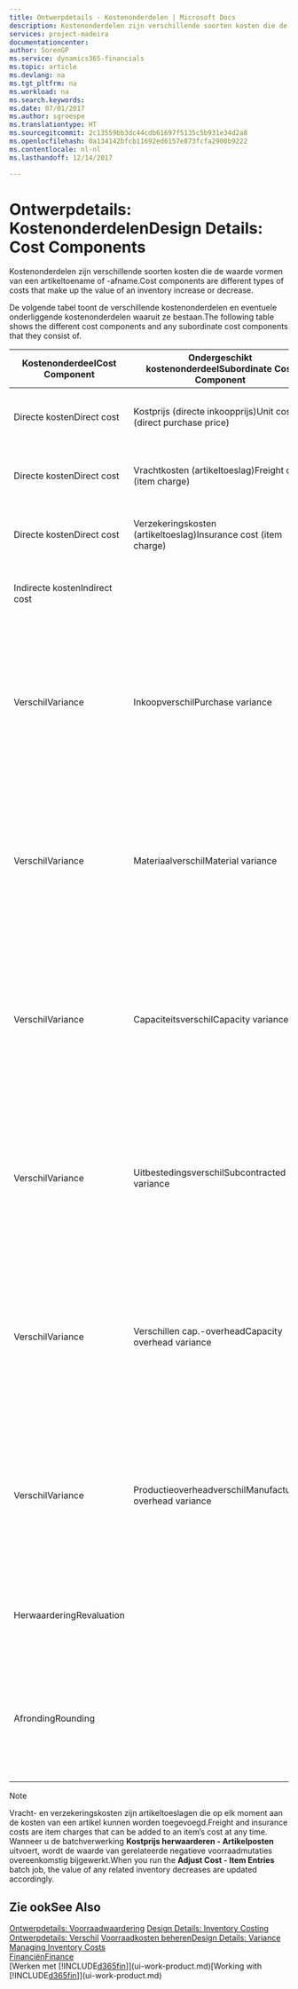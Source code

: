 ```yaml
---
title: Ontwerpdetails - Kostenonderdelen | Microsoft Docs
description: Kostenonderdelen zijn verschillende soorten kosten die de waarde vormen van een artikeltoename of -afname.
services: project-madeira
documentationcenter: 
author: SorenGP
ms.service: dynamics365-financials
ms.topic: article
ms.devlang: na
ms.tgt_pltfrm: na
ms.workload: na
ms.search.keywords: 
ms.date: 07/01/2017
ms.author: sgroespe
ms.translationtype: HT
ms.sourcegitcommit: 2c13559bb3dc44cdb61697f5135c5b931e34d2a8
ms.openlocfilehash: 0a134142bfcb11692ed6157e873fcfa2900b9222
ms.contentlocale: nl-nl
ms.lasthandoff: 12/14/2017

---
```

# <a name="design-details-cost-components"></a><span data-ttu-id="8937d-103">Ontwerpdetails: Kostenonderdelen</span><span class="sxs-lookup"><span data-stu-id="8937d-103">Design Details: Cost Components</span></span>
<span data-ttu-id="8937d-104">Kostenonderdelen zijn verschillende soorten kosten die de waarde vormen van een artikeltoename of -afname.</span><span class="sxs-lookup"><span data-stu-id="8937d-104">Cost components are different types of costs that make up the value of an inventory increase or decrease.</span></span>  

 <span data-ttu-id="8937d-105">De volgende tabel toont de verschillende kostenonderdelen en eventuele onderliggende kostenonderdelen waaruit ze bestaan.</span><span class="sxs-lookup"><span data-stu-id="8937d-105">The following table shows the different cost components and any subordinate cost components that they consist of.</span></span>  

|<span data-ttu-id="8937d-106">Kostenonderdeel</span><span class="sxs-lookup"><span data-stu-id="8937d-106">Cost Component</span></span>|<span data-ttu-id="8937d-107">Ondergeschikt kostenonderdeel</span><span class="sxs-lookup"><span data-stu-id="8937d-107">Subordinate Cost Component</span></span>|<span data-ttu-id="8937d-108">Description</span><span class="sxs-lookup"><span data-stu-id="8937d-108">Description</span></span>|  
|--------------------|--------------------------------|---------------------------------------|  
|<span data-ttu-id="8937d-109">Directe kosten</span><span class="sxs-lookup"><span data-stu-id="8937d-109">Direct cost</span></span>|<span data-ttu-id="8937d-110">Kostprijs (directe inkoopprijs)</span><span class="sxs-lookup"><span data-stu-id="8937d-110">Unit cost (direct purchase price)</span></span>|<span data-ttu-id="8937d-111">Kosten die kunnen worden herleid tot een kostenobject.</span><span class="sxs-lookup"><span data-stu-id="8937d-111">Cost that can be traced to a cost object.</span></span>|  
|<span data-ttu-id="8937d-112">Directe kosten</span><span class="sxs-lookup"><span data-stu-id="8937d-112">Direct cost</span></span>|<span data-ttu-id="8937d-113">Vrachtkosten (artikeltoeslag)</span><span class="sxs-lookup"><span data-stu-id="8937d-113">Freight cost (item charge)</span></span>|<span data-ttu-id="8937d-114">Kosten die kunnen worden herleid tot een kostenobject.</span><span class="sxs-lookup"><span data-stu-id="8937d-114">Cost that can be traced to a cost object.</span></span>|  
|<span data-ttu-id="8937d-115">Directe kosten</span><span class="sxs-lookup"><span data-stu-id="8937d-115">Direct cost</span></span>|<span data-ttu-id="8937d-116">Verzekeringskosten (artikeltoeslag)</span><span class="sxs-lookup"><span data-stu-id="8937d-116">Insurance cost (item charge)</span></span>|<span data-ttu-id="8937d-117">Kosten die kunnen worden herleid tot een kostenobject.</span><span class="sxs-lookup"><span data-stu-id="8937d-117">Cost that can be traced to a cost object.</span></span>|  
|<span data-ttu-id="8937d-118">Indirecte kosten</span><span class="sxs-lookup"><span data-stu-id="8937d-118">Indirect cost</span></span>||<span data-ttu-id="8937d-119">Kosten die niet kunnen worden herleid tot een kostenobject.</span><span class="sxs-lookup"><span data-stu-id="8937d-119">Cost that cannot be traced to a cost object.</span></span>|  
|<span data-ttu-id="8937d-120">Verschil</span><span class="sxs-lookup"><span data-stu-id="8937d-120">Variance</span></span>|<span data-ttu-id="8937d-121">Inkoopverschil</span><span class="sxs-lookup"><span data-stu-id="8937d-121">Purchase variance</span></span>|<span data-ttu-id="8937d-122">Het verschil tussen werkelijke kosten en de vaste verrekenprijs. Wordt uitsluitend geboekt voor artikelen met de waarderingsmethode **Standaard**.</span><span class="sxs-lookup"><span data-stu-id="8937d-122">The difference between actual and standard costs, which is only posted for items using the **Standard** costing method.</span></span>|  
|<span data-ttu-id="8937d-123">Verschil</span><span class="sxs-lookup"><span data-stu-id="8937d-123">Variance</span></span>|<span data-ttu-id="8937d-124">Materiaalverschil</span><span class="sxs-lookup"><span data-stu-id="8937d-124">Material variance</span></span>|<span data-ttu-id="8937d-125">Het verschil tussen werkelijke kosten en de vaste verrekenprijs. Wordt uitsluitend geboekt voor artikelen met de waarderingsmethode **Standaard**.</span><span class="sxs-lookup"><span data-stu-id="8937d-125">The difference between actual and standard costs, which is only posted for items using the **Standard** costing method.</span></span>|  
|<span data-ttu-id="8937d-126">Verschil</span><span class="sxs-lookup"><span data-stu-id="8937d-126">Variance</span></span>|<span data-ttu-id="8937d-127">Capaciteitsverschil</span><span class="sxs-lookup"><span data-stu-id="8937d-127">Capacity variance</span></span>|<span data-ttu-id="8937d-128">Het verschil tussen werkelijke kosten en de vaste verrekenprijs. Wordt uitsluitend geboekt voor artikelen met de waarderingsmethode **Standaard**.</span><span class="sxs-lookup"><span data-stu-id="8937d-128">The difference between actual and standard costs, which is only posted for items using the **Standard** costing method.</span></span>|  
|<span data-ttu-id="8937d-129">Verschil</span><span class="sxs-lookup"><span data-stu-id="8937d-129">Variance</span></span>|<span data-ttu-id="8937d-130">Uitbestedingsverschil</span><span class="sxs-lookup"><span data-stu-id="8937d-130">Subcontracted variance</span></span>|<span data-ttu-id="8937d-131">Het verschil tussen werkelijke kosten en de vaste verrekenprijs. Wordt uitsluitend geboekt voor artikelen met de waarderingsmethode **Standaard**.</span><span class="sxs-lookup"><span data-stu-id="8937d-131">The difference between actual and standard costs, which is only posted for items using the **Standard** costing method.</span></span>|  
|<span data-ttu-id="8937d-132">Verschil</span><span class="sxs-lookup"><span data-stu-id="8937d-132">Variance</span></span>|<span data-ttu-id="8937d-133">Verschillen cap.-overhead</span><span class="sxs-lookup"><span data-stu-id="8937d-133">Capacity overhead variance</span></span>|<span data-ttu-id="8937d-134">Het verschil tussen werkelijke kosten en de vaste verrekenprijs. Wordt uitsluitend geboekt voor artikelen met de waarderingsmethode **Standaard**.</span><span class="sxs-lookup"><span data-stu-id="8937d-134">The difference between actual and standard costs, which is only posted for items using the **Standard** costing method.</span></span>|  
|<span data-ttu-id="8937d-135">Verschil</span><span class="sxs-lookup"><span data-stu-id="8937d-135">Variance</span></span>|<span data-ttu-id="8937d-136">Productieoverheadverschil</span><span class="sxs-lookup"><span data-stu-id="8937d-136">Manufacturing overhead variance</span></span>|<span data-ttu-id="8937d-137">Het verschil tussen werkelijke kosten en de vaste verrekenprijs. Wordt uitsluitend geboekt voor artikelen met de waarderingsmethode **Standaard**.</span><span class="sxs-lookup"><span data-stu-id="8937d-137">The difference between actual and standard costs, which is only posted for items using the **Standard** costing method.</span></span>|  
|<span data-ttu-id="8937d-138">Herwaardering</span><span class="sxs-lookup"><span data-stu-id="8937d-138">Revaluation</span></span>||<span data-ttu-id="8937d-139">Waardevermindering of -vermeerdering van de huidige voorraadwaarde.</span><span class="sxs-lookup"><span data-stu-id="8937d-139">A depreciation or appreciation of the current inventory value.</span></span>|  
|<span data-ttu-id="8937d-140">Afronding</span><span class="sxs-lookup"><span data-stu-id="8937d-140">Rounding</span></span>||<span data-ttu-id="8937d-141">Restwaarden die ontstaan door de manier waarop de waardering van negatieve voorraadmutaties wordt berekend.</span><span class="sxs-lookup"><span data-stu-id="8937d-141">Residuals caused by the way in which valuation of inventory decreases are calculated.</span></span>|  

> [!NOTE]  
>  <span data-ttu-id="8937d-142">Vracht- en verzekeringskosten zijn artikeltoeslagen die op elk moment aan de kosten van een artikel kunnen worden toegevoegd.</span><span class="sxs-lookup"><span data-stu-id="8937d-142">Freight and insurance costs are item charges that can be added to an item’s cost at any time.</span></span> <span data-ttu-id="8937d-143">Wanneer u de batchverwerking **Kostprijs herwaarderen - Artikelposten** uitvoert, wordt de waarde van gerelateerde negatieve voorraadmutaties overeenkomstig bijgewerkt.</span><span class="sxs-lookup"><span data-stu-id="8937d-143">When you run the **Adjust Cost - Item Entries** batch job, the value of any related inventory decreases are updated accordingly.</span></span>  

## <a name="see-also"></a><span data-ttu-id="8937d-144">Zie ook</span><span class="sxs-lookup"><span data-stu-id="8937d-144">See Also</span></span>  
 <span data-ttu-id="8937d-145">[Ontwerpdetails: Voorraadwaardering](design-details-inventory-costing.md) </span><span class="sxs-lookup"><span data-stu-id="8937d-145">[Design Details: Inventory Costing](design-details-inventory-costing.md) </span></span>  
 <span data-ttu-id="8937d-146">[Ontwerpdetails: Verschil](design-details-variance.md) [Voorraadkosten beheren](finance-manage-inventory-costs.md)</span><span class="sxs-lookup"><span data-stu-id="8937d-146">[Design Details: Variance](design-details-variance.md) [Managing Inventory Costs](finance-manage-inventory-costs.md)</span></span>  
 [<span data-ttu-id="8937d-147">Financiën</span><span class="sxs-lookup"><span data-stu-id="8937d-147">Finance</span></span>](finance.md)  
 <span data-ttu-id="8937d-148">[Werken met [!INCLUDE[d365fin](includes/d365fin_md.md)]](ui-work-product.md)</span><span class="sxs-lookup"><span data-stu-id="8937d-148">[Working with [!INCLUDE[d365fin](includes/d365fin_md.md)]](ui-work-product.md)</span></span>  

